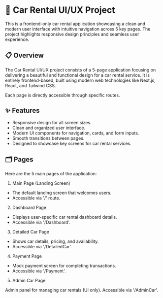 # 🚗 Car Rental UI/UX Project
This is a frontend-only car rental application showcasing a clean and modern user interface with intuitive navigation across 5 key pages. The project highlights responsive design principles and seamless user experience.

## 📋 Overview
The Car Rental UI/UX project consists of a 5-page application focusing on delivering a beautiful and functional design for a car rental service. It is entirely frontend-based, built using modern web technologies like Next.js, React, and Tailwind CSS.

Each page is directly accessible through specific routes.

## ✨ Features
* Responsive design for all screen sizes.
* Clean and organized user interface.
* Modern UI components for navigation, cards, and form inputs.
* Smooth transitions between pages.
* Designed to showcase key screens for car rental services.

## 🗂 Pages
Here are the 5 main pages of the application:

1. Main Page (Landing Screen)

* The default landing screen that welcomes users.
* Accessible via '/' route.

2. Dashboard Page

* Displays user-specific car rental dashboard details.
* Accessible via '/Dashboard'.

3. Detailed Car Page

* Shows car details, pricing, and availability.
* Accessible via '/DetailedCar'.

4. Payment Page

* Mock payment screen for completing transactions.
* Accessible via '/Payment'.

5. Admin Car Page

Admin panel for managing car rentals (UI only).
Accessible via '/AdminCar'.